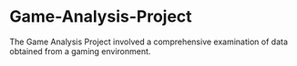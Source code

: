 # Game-Analysis-Project
The Game Analysis Project involved a comprehensive examination of data obtained from a gaming environment.
